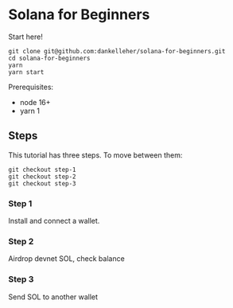 # Solana for Beginners

Start here!

```shell
git clone git@github.com:dankelleher/solana-for-beginners.git
cd solana-for-beginners
yarn
yarn start
```

Prerequisites:
- node 16+
- yarn 1

## Steps

This tutorial has three steps. To move between them:

```shell
git checkout step-1
git checkout step-2
git checkout step-3
```

### Step 1

Install and connect a wallet.

### Step 2

Airdrop devnet SOL, check balance

### Step 3

Send SOL to another wallet
